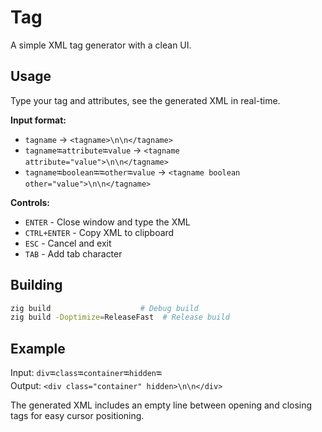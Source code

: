 # Tag

A simple XML tag generator with a clean UI.

## Usage

Type your tag and attributes, see the generated XML in real-time.

**Input format:**
- `tagname` → `<tagname>\n\n</tagname>`
- `tagname⭾attribute⭾value` → `<tagname attribute="value">\n\n</tagname>`
- `tagname⭾boolean⭾⭾other⭾value` → `<tagname boolean other="value">\n\n</tagname>`

**Controls:**
- `ENTER` - Close window and type the XML
- `CTRL+ENTER` - Copy XML to clipboard  
- `ESC` - Cancel and exit
- `TAB` - Add tab character

## Building

```bash
zig build                    # Debug build
zig build -Doptimize=ReleaseFast  # Release build
```

## Example

Input: `div⭾class⭾container⭾hidden⭾`  
Output: `<div class="container" hidden>\n\n</div>`

The generated XML includes an empty line between opening and closing tags for easy cursor positioning. 